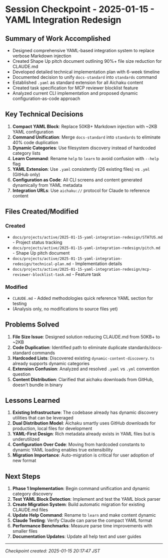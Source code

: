 # Session Checkpoint - 2025-01-15 - YAML Integration Redesign

## Summary of Work Accomplished

- Designed comprehensive YAML-based integration system to replace verbose
  Markdown injection
- Created Shape Up pitch document outlining 90%+ file size reduction for
  CLAUDE.md
- Developed detailed technical implementation plan with 6-week timeline
- Documented decision to unify `docs-standard` into `standards` command
- Established `.yaml` as standard extension for all Aichaku content
- Created task specification for MCP reviewer blocklist feature
- Analyzed current CLI implementation and proposed dynamic configuration-as-code
  approach

## Key Technical Decisions

1. **Compact YAML Block**: Replace 50KB+ Markdown injection with ~2KB YAML
   configuration
2. **Command Unification**: Merge `docs-standard` into `standards` to eliminate
   40% code duplication
3. **Dynamic Categories**: Use filesystem discovery instead of hardcoded
   category lists
4. **Learn Command**: Rename `help` to `learn` to avoid confusion with `--help`
   flag
5. **YAML Extension**: Use `.yaml` consistently (26 existing files) vs `.yml`
   (GitHub only)
6. **Configuration as Code**: All CLI screens and content generated dynamically
   from YAML metadata
7. **Integration URLs**: Use `aichaku://` protocol for Claude to reference
   content

## Files Created/Modified

### Created

- `docs/projects/active/2025-01-15-yaml-integration-redesign/STATUS.md` -
  Project status tracking
- `docs/projects/active/2025-01-15-yaml-integration-redesign/pitch.md` - Shape
  Up pitch document
- `docs/projects/active/2025-01-15-yaml-integration-redesign/technical-plan.md` -
  Implementation details
- `docs/projects/active/2025-01-15-yaml-integration-redesign/mcp-reviewer-blocklist-task.md` -
  Feature task

### Modified

- `CLAUDE.md` - Added methodologies quick reference YAML section for testing
- (Analysis only, no modifications to source files yet)

## Problems Solved

1. **File Size Issue**: Designed solution reducing CLAUDE.md from 50KB+ to ~2KB
2. **Code Duplication**: Identified path to eliminate duplicate
   standards/docs-standard commands
3. **Hardcoded Lists**: Discovered existing `dynamic-content-discovery.ts`
   already supports dynamic categories
4. **Extension Confusion**: Analyzed and resolved `.yaml` vs `.yml` convention
   question
5. **Content Distribution**: Clarified that aichaku downloads from GitHub,
   doesn't bundle in binary

## Lessons Learned

1. **Existing Infrastructure**: The codebase already has dynamic discovery
   utilities that can be leveraged
2. **Dual Distribution Model**: Aichaku smartly uses GitHub downloads for
   production, local files for development
3. **YAML-First Design**: Rich metadata already exists in YAML files but is
   underutilized
4. **Configuration Over Code**: Moving from hardcoded constants to dynamic YAML
   loading enables true extensibility
5. **Migration Importance**: Auto-migration is critical for user adoption of new
   format

## Next Steps

1. **Phase 1 Implementation**: Begin command unification and dynamic category
   discovery
2. **Test YAML Block Detection**: Implement and test the YAML block parser
3. **Create Migration System**: Build automatic migration for existing CLAUDE.md
   files
4. **Update Help Command**: Rename to `learn` and make content dynamic
5. **Claude Testing**: Verify Claude can parse the compact YAML format
6. **Performance Benchmarks**: Measure parse time improvements with smaller
   files
7. **Documentation Updates**: Update all help text and user guides

---

_Checkpoint created: 2025-01-15 20:17:47 JST_
